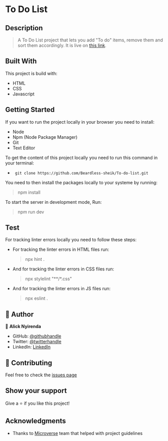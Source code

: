 # To Do List 

## Description

> A To Do List project that lets you add "To do" items, remove them and sort them accordingly. It is live on 
  [this link](https://beardless-sheik.github.io/To-do-list/). 


## Built With

This project is build with:

- HTML
- CSS
- Javascript

## Getting Started

If you want to run the project locally in your browser you need to install: 

  - Node
  - Npm (Node Package Manager)
  - Git
  - Text Editor

To get the content of this project locally you need to run this command in your terminal:

- ` git clone https://github.com/Beardless-sheik/To-do-list.git`

You need to then install the packages locally to your systeme by running: 

 > npm install 

To start the server in development mode, Run: 

 > npm run dev 

## Test

For tracking linter errors locally you need to follow these steps:

- For tracking the linter errors in HTML files run:

  > npx hint .

- And for tracking the linter errors in CSS files run:

  > npx stylelint "**/*.css"

- And for tracking the linter errors in JS files run:

  > npx eslint .


## 👤 Author


👤 **Alick Nyirenda**
- GitHub: [@githubhandle](https://github.com/Beardless-sheik)
- Twitter: [@twitterhandle](https://twitter.com/Beardless_Sheik)
- LinkedIn: [LinkedIn](https://www.linkedin.com/in/alick-nyirenda/)

## :handshake: Contributing

Feel free to check the [issues page](https://github.com/Beardless-sheik/AwesomeBooks/issues)

## Show your support

Give a :star: if you like this project!

## Acknowledgments

- Thanks to [Microverse](www.microverse.org) team that helped with project guidelines


